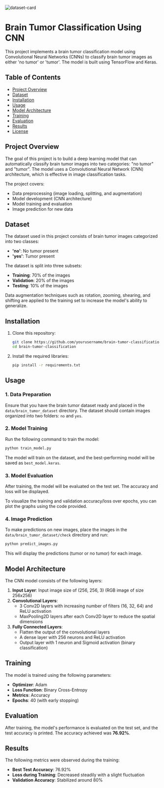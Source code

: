 
![dataset-card](https://github.com/user-attachments/assets/f302e055-5e75-47f2-a54c-5f85ffca9dd2)


# Brain Tumor Classification Using CNN

This project implements a brain tumor classification model using Convolutional Neural Networks (CNNs) to classify brain tumor images as either 'no tumor' or 'tumor'. The model is built using TensorFlow and Keras.

## Table of Contents

- [Project Overview](#project-overview)
- [Dataset](#dataset)
- [Installation](#installation)
- [Usage](#usage)
- [Model Architecture](#model-architecture)
- [Training](#training)
- [Evaluation](#evaluation)
- [Results](#results)
- [License](#license)

## Project Overview

The goal of this project is to build a deep learning model that can automatically classify brain tumor images into two categories: "no tumor" and "tumor". The model uses a Convolutional Neural Network (CNN) architecture, which is effective in image classification tasks.

The project covers:
- Data preprocessing (image loading, splitting, and augmentation)
- Model development (CNN architecture)
- Model training and evaluation
- Image prediction for new data

## Dataset

The dataset used in this project consists of brain tumor images categorized into two classes:
- **'no'**: No tumor present
- **'yes'**: Tumor present

The dataset is split into three subsets:
- **Training**: 70% of the images
- **Validation**: 20% of the images
- **Testing**: 10% of the images

Data augmentation techniques such as rotation, zooming, shearing, and shifting are applied to the training set to increase the model's ability to generalize.

## Installation

1. Clone this repository:
   ```bash
   git clone https://github.com/yourusername/brain-tumor-classification.git
   cd brain-tumor-classification
   ```

2. Install the required libraries:
   ```bash
   pip install -r requirements.txt
   ```

## Usage

### 1. Data Preparation
Ensure that you have the brain tumor dataset ready and placed in the `data/brain_tumor_dataset` directory. The dataset should contain images organized into two folders: `no` and `yes`.

### 2. Model Training

Run the following command to train the model:

```bash
python train_model.py
```

The model will train on the dataset, and the best-performing model will be saved as `best_model.keras`.

### 3. Model Evaluation

After training, the model will be evaluated on the test set. The accuracy and loss will be displayed.

To visualize the training and validation accuracy/loss over epochs, you can plot the graphs using the code provided.

### 4. Image Prediction

To make predictions on new images, place the images in the `data/brain_tumor_dataset/check` directory and run:

```bash
python predict_images.py
```

This will display the predictions (tumor or no tumor) for each image.

## Model Architecture

The CNN model consists of the following layers:
1. **Input Layer**: Input image size of (256, 256, 3) (RGB image of size 256x256)
2. **Convolutional Layers**: 
   - 3 Conv2D layers with increasing number of filters (16, 32, 64) and ReLU activation
   - MaxPooling2D layers after each Conv2D layer to reduce the spatial dimensions
3. **Fully Connected Layers**:
   - Flatten the output of the convolutional layers
   - A dense layer with 256 neurons and ReLU activation
   - Output layer with 1 neuron and Sigmoid activation (binary classification)

## Training

The model is trained using the following parameters:
- **Optimizer**: Adam
- **Loss Function**: Binary Cross-Entropy
- **Metrics**: Accuracy
- **Epochs**: 40 (with early stopping)

## Evaluation

After training, the model's performance is evaluated on the test set, and the test accuracy is printed. The accuracy achieved was **76.92%**.

## Results

The following metrics were observed during the training:

- **Best Test Accuracy**: 76.92%
- **Loss during Training**: Decreased steadily with a slight fluctuation
- **Validation Accuracy**: Stabilized around 80%



